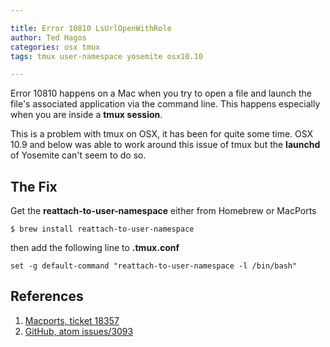 ```yaml
---

title: Error 10810 LsUrlOpenWithRole
author: Ted Hagos
categories: osx tmux
tags: tmux user-namespace yosemite osx10.10

---
```


Error 10810 happens on a Mac when you try to open a file and launch the file's associated application via the command line. This happens especially when you are inside a **tmux session**.

This is a problem with tmux on OSX, it has been for quite some time. OSX 10.9 and below was able to work around this issue of tmux but the **launchd** of Yosemite can't seem to do so. 

## The Fix

Get the **reattach-to-user-namespace** either from Homebrew or MacPorts

`$ brew install reattach-to-user-namespace`

then add the following line to **.tmux.conf**

~~~
set -g default-command "reattach-to-user-namespace -l /bin/bash"
~~~

## References

1. [Macports, ticket 18357](https://trac.macports.org/ticket/18357)
2. [GitHub, atom issues/3093](https://github.com/atom/atom/issues/3093)

